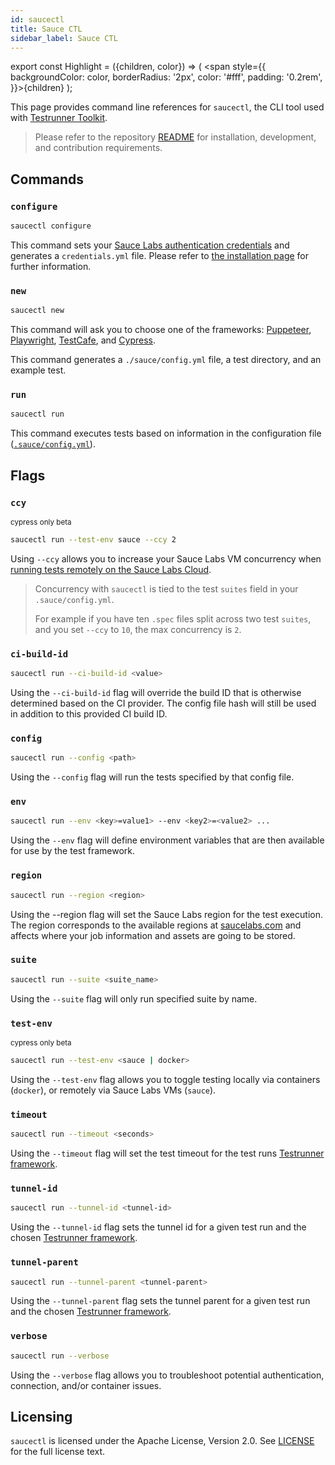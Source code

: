 ```yaml
---
id: saucectl
title: Sauce CTL
sidebar_label: Sauce CTL
---
```


export const Highlight = ({children, color}) => ( <span style={{
      backgroundColor: color,
      borderRadius: '2px',
      color: '#fff',
      padding: '0.2rem',
    }}>{children}</span> );

This page provides command line references for `saucectl`, the CLI tool used with [Testrunner Toolkit](testrunner-toolkit.md). 

> Please refer to the repository [README](https://github.com/saucelabs/saucectl) for installation, development, and contribution requirements.

## Commands

### `configure`

```bash
saucectl configure
```

This command sets your [Sauce Labs authentication credentials](https://app.saucelabs.com/user-settings) and generates a `credentials.yml` file. Please refer to [the installation page](/testrunner-toolkit/installation#connecting-to-sauce-labs) for further information.

### `new`

```bash
saucectl new
```

This command will ask you to choose one of the frameworks: [Puppeteer](https://github.com/puppeteer/puppeteer), [Playwright](https://github.com/microsoft/playwright), [TestCafe](https://github.com/DevExpress/testcafe), and [Cypress](https://github.com/cypress-io/cypress).

This command generates a `./sauce/config.yml` file, a test directory, and an example test.

### `run`

```bash
saucectl run
```

This command executes tests based on information in the configuration file ([`.sauce/config.yml`](/testrunner-toolkit/configuration)).

## Flags

### `ccy`

<p><small><Highlight color="#25c2a0">cypress only</Highlight> <Highlight color="#1877F2">beta</Highlight> </small></p>

```bash
saucectl run --test-env sauce --ccy 2
```

Using `--ccy` allows you to increase your Sauce Labs VM concurrency when [running tests remotely on the Sauce Labs Cloud](/testrunner-toolkit/running-tests#test-on-sauce-labs).

> Concurrency with `saucectl` is tied to the test `suites` field in your `.sauce/config.yml`. 
>
> For example if you have ten `.spec` files split across two test `suites`, and you set `--ccy` to `10`, the max concurrency is `2`.

### `ci-build-id`

```sh
saucectl run --ci-build-id <value>
```

Using the `--ci-build-id` flag will override the build ID that is otherwise determined
based on the CI provider. The config file hash will still be used in addition to this
provided CI build ID.

### `config`

```bash
saucectl run --config <path>
```

Using the `--config` flag will run the tests specified by that config file.

### `env`

```bash
saucectl run --env <key>=value1> --env <key2>=<value2> ...
```

Using the `--env` flag will define environment variables that are then available for use by the test framework.

### `region`

```bash
saucectl run --region <region>
```

Using the --region flag will set the Sauce Labs region for the test execution. The region corresponds to the available regions at [saucelabs.com](https://app.saucelabs.com) and affects where your job information and assets are going to be stored.

### `suite`

```bash
saucectl run --suite <suite_name>
```

Using the `--suite` flag will only run specified suite by name.

### `test-env`

<p><small><Highlight color="#25c2a0">cypress only</Highlight> <Highlight color="#1877F2">beta</Highlight> </small></p>

```bash
saucectl run --test-env <sauce | docker>
```

Using the `--test-env` flag allows you to toggle testing locally via containers (`docker`), or remotely via Sauce Labs VMs (`sauce`).

### `timeout`

```bash
saucectl run --timeout <seconds>
```

Using the `--timeout` flag will set the test timeout for the test runs [Testrunner framework](testrunner-toolkit/running-tests.md#automation-framework-examples).

### `tunnel-id`

```bash
saucectl run --tunnel-id <tunnel-id>
```

Using the `--tunnel-id` flag sets the tunnel id for a given test run and the chosen [Testrunner framework](testrunner-toolkit/running-tests.md#automation-framework-examples).

### `tunnel-parent`

```bash
saucectl run --tunnel-parent <tunnel-parent>
```

Using the `--tunnel-parent` flag sets the tunnel parent for a given test run and the chosen [Testrunner framework](testrunner-toolkit/running-tests.md#automation-framework-examples).

### `verbose`

```bash
saucectl run --verbose
```

Using the `--verbose` flag allows you to troubleshoot potential authentication, connection, and/or container issues.

## Licensing

`saucectl` is licensed under the Apache License, Version 2.0. See [LICENSE](https://github.com/saucelabs/saucectl/blob/master/LICENSE) for the full license text.
